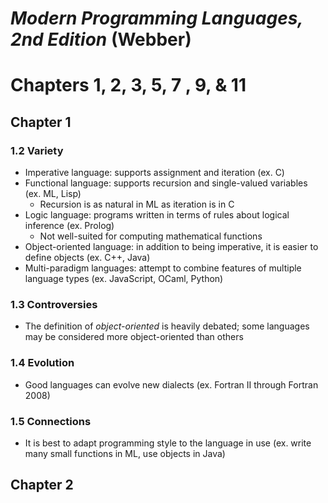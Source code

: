 # *Modern Programming Languages, 2nd Edition* (Webber)
# Chapters 1, 2, 3, 5, 7 , 9, & 11
## Chapter 1
### 1.2 Variety
* Imperative language: supports assignment and iteration (ex. C)
* Functional language: supports recursion and single-valued variables (ex. ML, Lisp)
  * Recursion is as natural in ML as iteration is in C
* Logic language: programs written in terms of rules about logical inference (ex. Prolog)
  * Not well-suited for computing mathematical functions
* Object-oriented language: in addition to being imperative, it is easier to define objects (ex. C++, Java)
* Multi-paradigm languages: attempt to combine features of multiple language types (ex. JavaScript, OCaml, Python)
### 1.3 Controversies
* The definition of *object-oriented* is heavily debated; some languages may be considered more object-oriented than others
### 1.4 Evolution
* Good languages can evolve new dialects (ex. Fortran II through Fortran 2008)
### 1.5 Connections
* It is best to adapt programming style to the language in use (ex. write many small functions in ML, use objects in Java)
## Chapter 2
